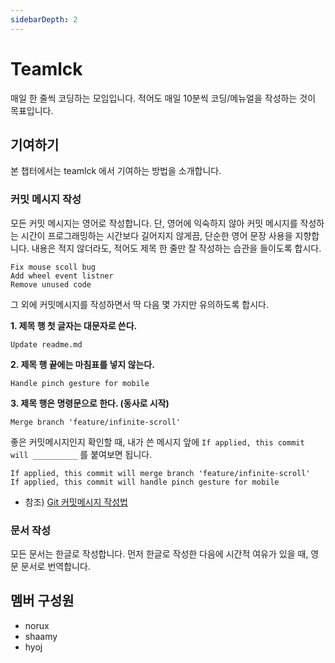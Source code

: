 ```yaml
---
sidebarDepth: 2
---
```


# Teamlck
매일 한 줄씩 코딩하는 모임입니다. 적어도 매일 10분씩 코딩/메뉴얼을 작성하는 것이 목표입니다.

## 기여하기
본 챕터에서는 teamlck 에서 기여하는 방법을 소개합니다.

### 커밋 메시지 작성
모든 커밋 메시지는 영어로 작성합니다. 단, 영어에 익숙하지 않아 커밋 메시지를 작성하는 시간이 프로그래밍하는 시간보다 길어지지 않게끔, 단순한 영어 문장 사용을 지향합니다. 내용은 적지 않더라도, 적어도 제목 한 줄만 잘 작성하는 습관을 들이도록 합시다.

```text
Fix mouse scoll bug
Add wheel event listner
Remove unused code
```

그 외에 커밋메시지를 작성하면서 딱 다음 몇 가지만 유의하도록 합시다.

**1. 제목 행 첫 글자는 대문자로 쓴다.**
```text
Update readme.md
```

**2. 제목 행 끝에는 마침표를 넣지 않는다.**
```text
Handle pinch gesture for mobile
```

**3. 제목 행은 명령문으로 한다. (동사로 시작)**
```
Merge branch 'feature/infinite-scroll'
```

좋은 커밋메시지인지 확인할 때, 내가 쓴 메시지 앞에 `If applied, this commit will __________` 를 붙여보면 됩니다.

```text
If applied, this commit will merge branch 'feature/infinite-scroll'
If applied, this commit will handle pinch gesture for mobile
```

* 참조) [Git 커밋메시지 작성법](https://item4.github.io/2016-11-01/How-to-Write-a-Git-Commit-Message)

### 문서 작성
모든 문서는 한글로 작성합니다. 먼저 한글로 작성한 다음에 시간적 여유가 있을 때, 영문 문서로 번역합니다.


## 멤버 구성원

* norux
* shaamy
* hyoj
